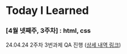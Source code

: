 # Today I Learned


### [4월 넷째주, 3주차] : html, css

24.04.24 2주차 3번과제 QA 진행 ([상세 내역 링크](https://github.com/kakao-cloud-edu-5/til-template/blob/main/Jan/yyyy-mm-dd))
